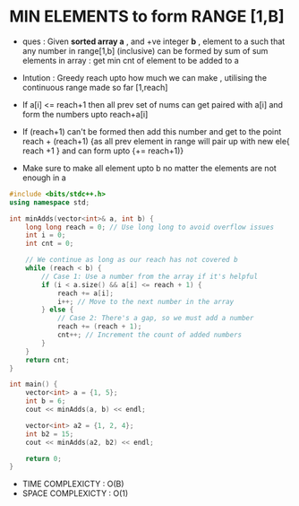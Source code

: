 # MIN ELEMENTS to form RANGE [1,B]
-   ques  : Given **sorted array a** , and +ve integer **b** , element to a such that any number in range[1,b] (inclusive) can be formed by sum of sum elements in array : get min cnt of element to be added to a 


- Intution : Greedy reach upto how much we can make , utilising the continuous range made so far [1,reach]
- If a[i] <= reach+1  then all prev set of nums can get paired with a[i] and form the numbers upto reach+a[i]
- If (reach+1) can't be formed then add this number and get to the point reach + (reach+1)  {as all prev element in range will pair up with new ele{ reach +1 } and can form upto {+= reach+1)}
- Make sure to make all element upto b no matter the elements are not enough in a

```cpp
#include <bits/stdc++.h>
using namespace std;

int minAdds(vector<int>& a, int b) {
    long long reach = 0; // Use long long to avoid overflow issues
    int i = 0;
    int cnt = 0;

    // We continue as long as our reach has not covered b
    while (reach < b) {
        // Case 1: Use a number from the array if it's helpful
        if (i < a.size() && a[i] <= reach + 1) {
            reach += a[i];
            i++; // Move to the next number in the array
        } else {
            // Case 2: There's a gap, so we must add a number
            reach += (reach + 1);
            cnt++; // Increment the count of added numbers
        }
    }
    return cnt;
}

int main() {
    vector<int> a = {1, 5};
    int b = 6;
    cout << minAdds(a, b) << endl;

    vector<int> a2 = {1, 2, 4};
    int b2 = 15;
    cout << minAdds(a2, b2) << endl;

    return 0;
}
```

- TIME COMPLEXICTY : O(B) 
- SPACE COMPLEXICTY : O(1) 

